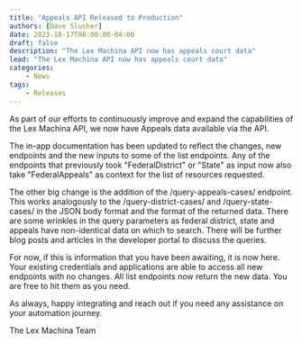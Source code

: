 ```yaml
---
title: "Appeals API Released to Production"
authors: [Dave Slusher]
date: 2023-10-17T08:00:00-04:00
draft: false
description: "The Lex Machina API now has appeals court data"
lead: "The Lex Machina API now has appeals court data"
categories:
    - News
tags: 
    - Releases
---
```

As part of our efforts to continuously improve and expand the capabilities of the Lex Machina API, we now have Appeals data available via the API.

The in-app documentation has been updated to reflect the changes, new endpoints and the new inputs to some of the list endpoints. Any of the endpoints that previously took "FederalDistrict" or "State" as input now also take "FederalAppeals" as context for the list of resources requested.

The other big change is the addition of the /query-appeals-cases/  endpoint. This works analogously to the /query-district-cases/ and /query-state-cases/ in the JSON body format and the format of the returned data. There are some wrinkles in the query parameters as federal district, state and appeals have non-identical data on which to search. There will be further blog posts and articles in the developer portal to discuss the queries. 

For now, if this is information that you have been awaiting, it is now here. Your existing credentials and applications are able to access all new endpoints with no changes. All list endpoints now return the new data. You are free to hit them as you need.

As always, happy integrating and reach out if you need any assistance on your automation journey.

The Lex Machina Team